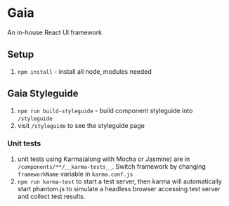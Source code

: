 # Gaia

An in-house React UI framework

## Setup
1. `npm install` - install all node_modules needed

## Gaia Styleguide
1. `npm run build-styleguide` - build component styleguide into `/styleguide`
2. visit `/styleguide` to see the styleguide page

### Unit tests
1. unit tests using Karma(along with Mocha or Jasmine) are in `/components/**/__karma-tests__`. Switch framework by changing `frameworkName` variable in `karma.conf.js`
2. `npm run karma-test` to start a test server, then karma will automatically start phantom.js to simulate a headless browser accessing test server and collect test results.